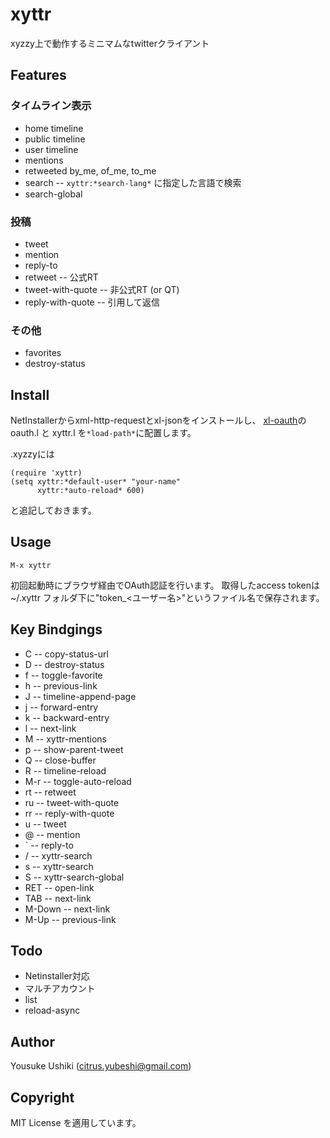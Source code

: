 # xyttr

xyzzy上で動作するミニマムなtwitterクライアント

## Features

### タイムライン表示
* home timeline
* public timeline
* user timeline
* mentions
* retweeted by_me, of_me, to_me
* search -- `xyttr:*search-lang*` に指定した言語で検索
* search-global

### 投稿
* tweet 
* mention
* reply-to
* retweet -- 公式RT
* tweet-with-quote -- 非公式RT (or QT)
* reply-with-quote -- 引用して返信

### その他
* favorites
* destroy-status


## Install
NetInstallerからxml-http-requestとxl-jsonをインストールし、
[xl-oauth](http://github.com/youz/xl-oauth)のoauth.l と xyttr.l を`*load-path*`に配置します。

.xyzzyには

    (require 'xyttr)
    (setq xyttr:*default-user* "your-name"
          xyttr:*auto-reload* 600)

と追記しておきます。


## Usage

    M-x xyttr

初回起動時にブラウザ経由でOAuth認証を行います。
取得したaccess tokenは~/.xyttr フォルダ下に"token_<ユーザー名>"というファイル名で保存されます。


## Key Bindgings

* C -- copy-status-url
* D -- destroy-status
* f -- toggle-favorite
* h -- previous-link
* J -- timeline-append-page
* j -- forward-entry
* k -- backward-entry
* l -- next-link
* M -- xyttr-mentions
* p -- show-parent-tweet
* Q -- close-buffer
* R -- timeline-reload
* M-r -- toggle-auto-reload
* rt -- retweet
* ru -- tweet-with-quote
* rr -- reply-with-quote
* u -- tweet
* @ -- mention
* ` -- reply-to
* / -- xyttr-search
* s -- xyttr-search
* S -- xyttr-search-global
* RET -- open-link
* TAB -- next-link
* M-Down -- next-link
* M-Up -- previous-link


## Todo
* Netinstaller対応
* マルチアカウント
* list
* reload-async

## Author
Yousuke Ushiki (<citrus.yubeshi@gmail.com>)

## Copyright
MIT License を適用しています。

